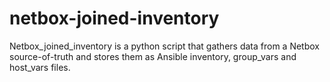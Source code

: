 # netbox-joined-inventory
Netbox_joined_inventory is a python script that gathers data from a Netbox source-of-truth and stores them as Ansible inventory, group_vars and host_vars files.
